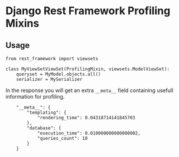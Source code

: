# Django Rest Framework Profiling Mixins

## Usage

```
from rest_framework import viewsets

class MyViewSetViewSet(ProfilingMixin, viewsets.ModelViewSet):
    queryset = MyModel.objects.all()
    serializer = MySerializer
```

In the response you will get an extra `__meta__` field containing usefull information for profiling.

```
    "__meta__": {
        "templating": {
            "rendering_time": 0.04318714141845703
        },
        "database": {
            "execution_time": 0.010000000000000002,
            "queries_count": 10
        }
    }

```
